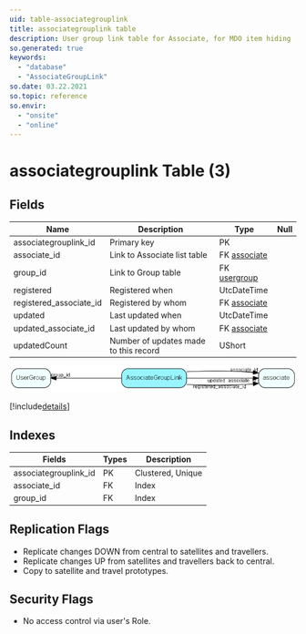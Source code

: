 ```yaml
---
uid: table-associategrouplink
title: associategrouplink table
description: User group link table for Associate, for MDO item hiding
so.generated: true
keywords:
  - "database"
  - "AssociateGroupLink"
so.date: 03.22.2021
so.topic: reference
so.envir:
  - "onsite"
  - "online"
---
```


# associategrouplink Table (3)

## Fields

| Name | Description | Type | Null |
|------|-------------|------|:----:|
|associategrouplink\_id|Primary key|PK| |
|associate\_id|Link to Associate list table|FK [associate](associate.md)| |
|group\_id|Link to Group table|FK [usergroup](usergroup.md)| |
|registered|Registered when|UtcDateTime| |
|registered\_associate\_id|Registered by whom|FK [associate](associate.md)| |
|updated|Last updated when|UtcDateTime| |
|updated\_associate\_id|Last updated by whom|FK [associate](associate.md)| |
|updatedCount|Number of updates made to this record|UShort| |


![AssociateGroupLink table relationship diagram](./media/AssociateGroupLink.png)

[!include[details](./includes/AssociateGroupLink.md)]

## Indexes

| Fields | Types | Description |
|--------|-------|-------------|
|associategrouplink\_id |PK |Clustered, Unique |
|associate\_id |FK |Index |
|group\_id |FK |Index |

## Replication Flags

* Replicate changes DOWN from central to satellites and travellers.
* Replicate changes UP from satellites and travellers back to central.
* Copy to satellite and travel prototypes.

## Security Flags

* No access control via user's Role.

